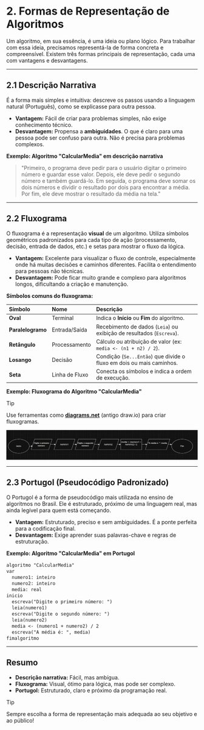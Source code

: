 # 2. Formas de Representação de Algoritmos

Um algoritmo, em sua essência, é uma ideia ou plano lógico. Para trabalhar com essa ideia, precisamos representá-la de forma concreta e compreensível. Existem três formas principais de representação, cada uma com vantagens e desvantagens.

---

## 2.1 Descrição Narrativa

É a forma mais simples e intuitiva: descreve os passos usando a linguagem natural (Português), como se explicasse para outra pessoa.

- **Vantagem:** Fácil de criar para problemas simples, não exige conhecimento técnico.
- **Desvantagem:** Propensa a **ambiguidades**. O que é claro para uma pessoa pode ser confuso para outra. Não é precisa para problemas complexos.

**Exemplo: Algoritmo "CalcularMedia" em descrição narrativa**

> "Primeiro, o programa deve pedir para o usuário digitar o primeiro número e guardar esse valor. Depois, ele deve pedir o segundo número e também guardá-lo. Em seguida, o programa deve somar os dois números e dividir o resultado por dois para encontrar a média. Por fim, ele deve mostrar o resultado da média na tela."

---

## 2.2 Fluxograma

O fluxograma é a representação **visual** de um algoritmo. Utiliza símbolos geométricos padronizados para cada tipo de ação (processamento, decisão, entrada de dados, etc.) e setas para mostrar o fluxo da lógica.

- **Vantagem:** Excelente para visualizar o fluxo de controle, especialmente onde há muitas decisões e caminhos diferentes. Facilita o entendimento para pessoas não técnicas.
- **Desvantagem:** Pode ficar muito grande e complexo para algoritmos longos, dificultando a criação e manutenção.

**Símbolos comuns do fluxograma:**

| Símbolo             | Nome           | Descrição                                                                           |
| :------------------ | :------------- | :---------------------------------------------------------------------------------- |
| **Oval**            | Terminal       | Indica o **Início** ou **Fim** do algoritmo.                                        |
| **Paralelogramo**   | Entrada/Saída  | Recebimento de dados (`Leia`) ou exibição de resultados (`Escreva`).                |
| **Retângulo**       | Processamento  | Cálculo ou atribuição de valor (ex: `media <- (n1 + n2) / 2`).                      |
| **Losango**         | Decisão        | Condição (`Se...Então`) que divide o fluxo em dois ou mais caminhos.                |
| **Seta**            | Linha de Fluxo | Conecta os símbolos e indica a ordem de execução.                                   |

**Exemplo: Fluxograma do Algoritmo "CalcularMedia"**

> [!TIP]
> Use ferramentas como **[diagrams.net](https://app.diagrams.net/)** (antigo draw.io) para criar fluxogramas.

![Fluxograma do Algoritmo CalcularMedia](../_assets/fluxograma-calcular-media.png)

---

## 2.3 Portugol (Pseudocódigo Padronizado)

O Portugol é a forma de pseudocódigo mais utilizada no ensino de algoritmos no Brasil. Ele é estruturado, próximo de uma linguagem real, mas ainda legível para quem está começando.

- **Vantagem:** Estruturado, preciso e sem ambiguidades. É a ponte perfeita para a codificação final.
- **Desvantagem:** Exige aprender suas palavras-chave e regras de estruturação.

**Exemplo: Algoritmo "CalcularMedia" em Portugol**

```portugol
algoritmo "CalcularMedia"
var
  numero1: inteiro
  numero2: inteiro
  media: real
inicio
  escreva("Digite o primeiro número: ")
  leia(numero1)
  escreva("Digite o segundo número: ")
  leia(numero2)
  media <- (numero1 + numero2) / 2
  escreva("A média é: ", media)
fimalgoritmo
```

---

## Resumo

- **Descrição narrativa:** Fácil, mas ambígua.
- **Fluxograma:** Visual, ótimo para lógica, mas pode ser complexo.
- **Portugol:** Estruturado, claro e próximo da programação real.

> [!TIP]
> Sempre escolha a forma de representação mais adequada ao seu objetivo e ao público!
